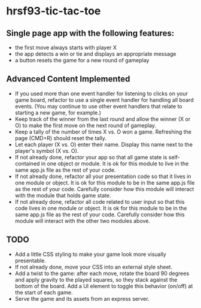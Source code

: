 # hrsf93-tic-tac-toe

## Single page app with the following features:

- the first move always starts with player X
- the app detects a win or tie and displays an appropriate message
- a button resets the game for a new round of gameplay

## Advanced Content Implemented
- If you used more than one event handler for listening to clicks on your game board, refactor to use a single event handler for handling all board events. (You may continue to use other event handlers that relate to starting a new game, for example.)
- Keep track of the winner from the last round and allow the winner (X or O) to make the first move on the next round of gameplay.
- Keep a tally of the number of times X vs. O won a game. Refreshing the page (CMD+R) should reset the tally.
- Let each player (X vs. O) enter their name. Display this name next to the player's symbol (X vs. O).
- If not already done, refactor your app so that all game state is self-contained in one object or module. It is ok for this module to live in the same app.js file as the rest of your code.
- If not already done, refactor all your presentation code so that it lives in one module or object. It is ok for this module to be in the same app.js file as the rest of your code. Carefully consider how this module will interact with the module that holds game state.
- If not already done, refactor all code related to user input so that this code lives in one module or object. It is ok for this module to be in the same app.js file as the rest of your code. Carefully consider how this module will interact with the other two modules above.

## TODO
- Add a little CSS styling to make your game look more visually presentable.
- If not already done, move your CSS into an external style sheet.
- Add a twist to the game: after each move, rotate the board 90 degrees and apply gravity to the played squares, so they stack against the bottom of the board. Add a UI element to toggle this behavior (on/off) at the start of each game.
- Serve the game and its assets from an express server.